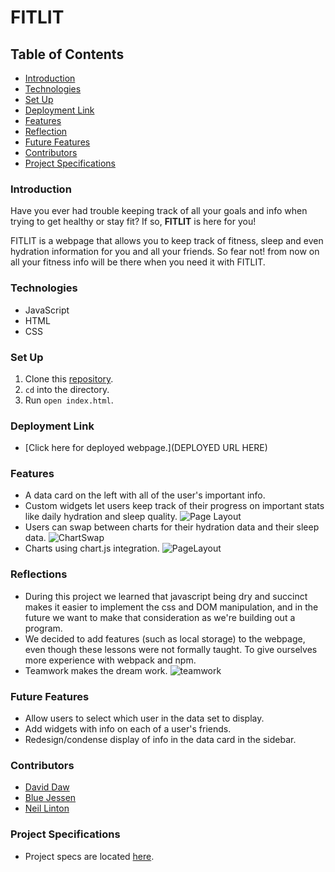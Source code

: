 # FITLIT

## Table of Contents
- [Introduction](#introduction)
- [Technologies](#technologies)
- [Set Up](#set-up)
- [Deployment Link](#deployment-link)
- [Features](#features)
- [Reflection](#reflection)
- [Future Features](#future-features)
- [Contributors](#contributors)
- [Project Specifications](#project-specifications)

### Introduction
Have you ever had trouble keeping track of all your goals and info when trying to get healthy or stay fit? If so, **FITLIT** is here for you!

FITLIT is a webpage that allows you to keep track of fitness, sleep and even hydration information for you and all your friends. So fear not! from now on all your fitness info will be there when you need it with FITLIT.

### Technologies
- JavaScript
- HTML
- CSS

### Set Up
1. Clone this [repository](https://github.com/BlueJessen/FITLIT).
2. `cd` into the directory.
3. Run `open index.html`.

### Deployment Link
- [Click here for deployed webpage.](DEPLOYED URL HERE)

### Features
- A data card on the left with all of the user's important info.
- Custom widgets let users keep track of their progress on important stats like daily hydration and sleep quality.
![Page Layout](/assets/Gif%201%20ideabox.gif)
- Users can swap between charts for their hydration data and their sleep data.
![ChartSwap](/assets/Gif%201%20ideabox.gif)
- Charts using chart.js integration.
![PageLayout](/assets/Gif%201%20ideabox.gif)

### Reflections
- During this project we learned that javascript being dry and succinct makes it easier to implement the css and DOM manipulation, and in the future we want to make that consideration as we're building out a program.
- We decided to add features (such as local storage) to the webpage, even though these lessons were not formally taught. To give ourselves more experience with webpack and npm.
- Teamwork makes the dream work.
![teamwork](https://user-images.githubusercontent.com/99382481/163876131-cc5b620d-540a-4ebd-b4d1-32fcec783c2b.png)


### Future Features
- Allow users to select which user in the data set to display.
- Add widgets with info on each of a user's friends.
- Redesign/condense display of info in the data card in the sidebar.

### Contributors
- [David Daw](https://github.com/davidhdaw)
- [Blue Jessen](https://github.com/BlueJessen/)
- [Neil Linton](https://github.com/LINTONBNEIL)

### Project Specifications
- Project specs are located [here](https://frontend.turing.edu/projects/Fitlit-part-one.html).
